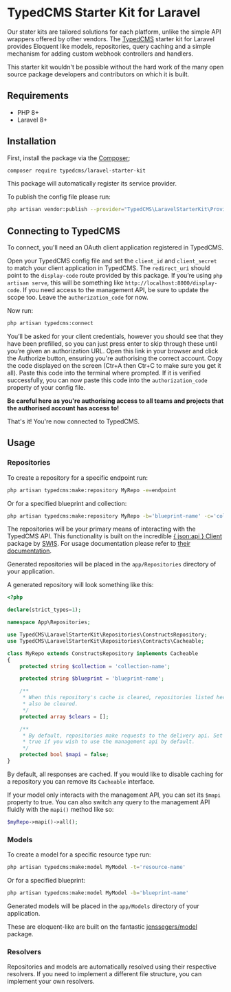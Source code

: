 # TypedCMS Starter Kit for Laravel

Our stater kits are tailored solutions for each platform, unlike the simple API 
wrappers offered by other vendors. The [TypedCMS](https://typedcms.com) starter 
kit for Laravel provides Eloquent like models, repositories, query caching and a 
simple mechanism for adding custom webhook controllers and handlers.

This starter kit wouldn't be possible without the hard work of the many open 
source package developers and contributors on which it is built.

## Requirements

* PHP 8+
* Laravel 8+

## Installation

First, install the package via the [Composer](https://getcomposer.org);

```bash
composer require typedcms/laravel-starter-kit
```

This package will automatically register its service provider.

To publish the config file please run:

```bash
php artisan vendor:publish --provider="TypedCMS\LaravelStarterKit\Providers\StarterKitServiceProvider" 
```

## Connecting to TypedCMS

To connect, you'll need an OAuth client application registered in TypedCMS. 

Open your TypedCMS config file and set the `client_id` and `client_secret` to 
match your client application in TypedCMS. The `redirect_uri` should point to 
the `display-code` route provided by this package. If you’re using 
`php artisan serve`, this will be something like 
`http://localhost:8000/display-code`. If you need access to the management API,
be sure to update the scope too. Leave the `authorization_code` for now.

Now run:

```bash
php artisan typedcms:connect
```

You’ll be 
asked for your client credentials, however you should see that they have been 
prefilled, so you can just press enter to skip through these until you’re given 
an authorization URL. Open this link in your browser and click the Authorize 
button, ensuring you're authorising the correct account. 
Copy the code displayed on the screen (Ctr+A then Ctr+C to make sure you get it 
all). Paste this code into the terminal where prompted. If it is verified 
successfully, you can now paste this code into the `authorization_code` property 
of your config file.

**Be careful here as you're authorising access to all teams and projects that 
the authorised account has access to!**

That's it! You're now connected to TypedCMS.

## Usage

### Repositories

To create a repository for a specific endpoint run:

```bash
php artisan typedcms:make:repository MyRepo -e=endpoint
```

Or for a specified blueprint and collection:

```bash
php artisan typedcms:make:repository MyRepo -b='blueprint-name' -c='collection-name'
```

The repositories will be your primary means of interacting with the TypedCMS 
API. This functionality is built on the incredible
[{ json:api } Client](https://github.com/swisnl/json-api-client) package by 
[SWIS](https://www.swis.nl). For usage documentation please refer to
[their documentation](https://github.com/swisnl/json-api-client).

Generated repositories will be placed in the `app/Repositories` directory of your
application.

A generated repository will look something like this:

```php
<?php

declare(strict_types=1);

namespace App\Repositories;

use TypedCMS\LaravelStarterKit\Repositories\ConstructsRepository;
use TypedCMS\LaravelStarterKit\Repositories\Contracts\Cacheable;

class MyRepo extends ConstructsRepository implements Cacheable
{
    protected string $collection = 'collection-name';

    protected string $blueprint = 'blueprint-name';

    /**
     * When this repository's cache is cleared, repositories listed here will
     * also be cleared.
     */
    protected array $clears = [];

    /**
     * By default, repositories make requests to the delivery api. Set this to
     * true if you wish to use the management api by default.
     */
    protected bool $mapi = false;
}
```

By default, all responses are cached. If you would like to disable caching for a
repository you can remove its `Cacheable` interface.

If your model only interacts with the management API, you can set its 
`$mapi` property to true. You can also switch any query to the management API 
fluidly with the `mapi()` method like so:


```php
$myRepo->mapi()->all();
```

### Models

To create a model for a specific resource type run:

```bash
php artisan typedcms:make:model MyModel -t='resource-name'
```

Or for a specified blueprint:

```bash
php artisan typedcms:make:model MyModel -b='blueprint-name'
```

Generated models will be placed in the `app/Models` directory of your
application.

These are eloquent-like are built on the fantastic
[jenssegers/model](https://github.com/jenssegers/model) package.

### Resolvers

Repositories and models are automatically resolved using their respective 
resolvers. If you need to implement a different file structure, you can 
implement your own resolvers.
